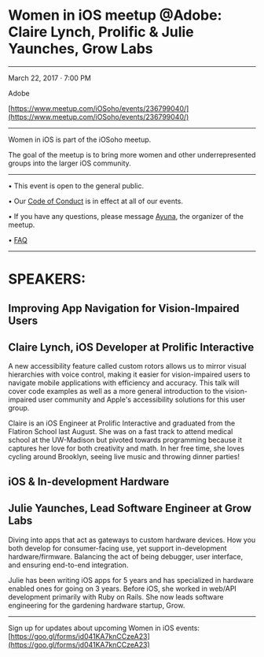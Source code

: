 # Women in iOS meetup @Adobe: Claire Lynch, Prolific & Julie Yaunches, Grow Labs

* * * * * * * * * * * 

March 22, 2017 · 7:00 PM

Adobe

[https://www.meetup.com/iOSoho/events/236799040/](https://www.meetup.com/iOSoho/events/236799040/)

* * * * * * * * * * * 

Women in iOS is part of the iOSoho meetup.

The goal of the meetup is to bring more women and other underrepresented groups into the larger iOS community.

* * * * * * * * * * * 

• This event is open to the general public. 

• Our [Code of Conduct](https://github.com/ayunav/WomenIniOSMeetup) is in effect at all of our events. 

• If you have any questions, please message [Ayuna](http://www.meetup.com/iOSoho/members/136388792/), the organizer of the meetup.

• [FAQ](https://github.com/ayunav/WomenIniOSMeetup/blob/master/FAQ.md)

* * * * * * * * * * * 

# SPEAKERS: 

## Improving App Navigation for Vision-Impaired Users

## Claire Lynch, iOS Developer at Prolific Interactive

A new accessibility feature called custom rotors allows us to mirror visual hierarchies with voice control, making it easier for vision-impaired users to navigate mobile applications with efficiency and accuracy. This talk will cover code examples as well as a more general introduction to the vision-impaired user community and Apple's accessibility solutions for this user group. 

Claire is an iOS Engineer at Prolific Interactive and graduated from the Flatiron School last August. She was on a fast track to attend medical school at the UW-Madison but pivoted towards programming because it captures her love for both creativity and math. In her free time, she loves cycling around Brooklyn, seeing live music and throwing dinner parties!



## iOS & In-development Hardware 

## Julie Yaunches, Lead Software Engineer at Grow Labs

Diving into apps that act as gateways to custom hardware devices. How you both develop for consumer-facing use, yet support in-development hardware/firmware. Balancing the act of being debugger, user interface, and ensuring end-to-end integration.

Julie has been writing iOS apps for 5 years and has specialized in hardware enabled ones for going on 3 years. Before iOS, she worked in web/API development primarily with Ruby on Rails. She now leads software engineering for the gardening hardware startup, Grow.

* * * * * * * * * * *  

Sign up for updates about upcoming Women in iOS events: [https://goo.gl/forms/jd041KA7knCCzeA23](https://goo.gl/forms/jd041KA7knCCzeA23)
